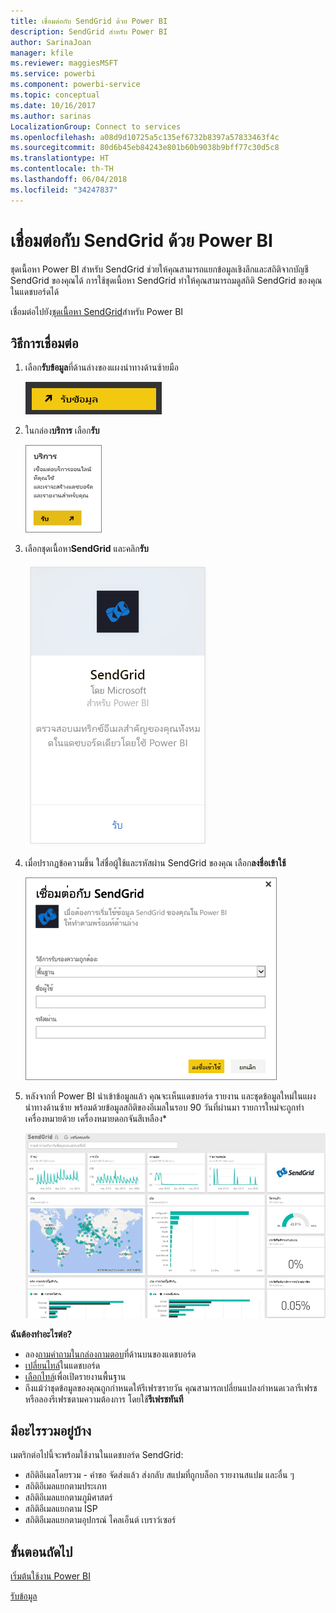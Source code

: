 ```yaml
---
title: เชื่อมต่อกับ SendGrid ด้วย Power BI
description: SendGrid สำหรับ Power BI
author: SarinaJoan
manager: kfile
ms.reviewer: maggiesMSFT
ms.service: powerbi
ms.component: powerbi-service
ms.topic: conceptual
ms.date: 10/16/2017
ms.author: sarinas
LocalizationGroup: Connect to services
ms.openlocfilehash: a08d9d10725a5c135ef6732b8397a57833463f4c
ms.sourcegitcommit: 80d6b45eb84243e801b60b9038b9bff77c30d5c8
ms.translationtype: HT
ms.contentlocale: th-TH
ms.lasthandoff: 06/04/2018
ms.locfileid: "34247837"
---
```

# <a name="connect-to-sendgrid-with-power-bi"></a>เชื่อมต่อกับ SendGrid ด้วย Power BI
ชุดเนื้อหา Power BI สำหรับ SendGrid ช่วยให้คุณสามารถแยกข้อมูลเชิงลึกและสถิติจากบัญชี SendGrid ของคุณได้ การใช้ชุดเนื้อหา SendGrid ทำให้คุณสามารถมดูสถิติ SendGrid ของคุณในแดชบอร์ดได้

เชื่อมต่อไปยัง[ชุดเนื้อหา SendGrid](https://app.powerbi.com/getdata/services/sendgrid)สำหรับ Power BI

## <a name="how-to-connect"></a>วิธีการเชื่อมต่อ
1. เลือก**รับข้อมูล**ที่ด้านล่างของแผงนำทางด้านซ้ายมือ
   
   ![](media/service-connect-to-sendgrid/pbi_getdata.png) 
2. ในกล่อง**บริการ** เลือก**รับ**
   
   ![](media/service-connect-to-sendgrid/pbi_getservices.png) 
3. เลือกชุดเนื้อหา**SendGrid** และคลิก**รับ**
   
   ![](media/service-connect-to-sendgrid/sendgrid.png) 
4. เมื่อปรากฏข้อความขึ้น ใส่ชื่อผู้ใช้และรหัสผ่าน SendGrid ของคุณ เลือก**ลงชื่อเข้าใช้**
   
   ![](media/service-connect-to-sendgrid/pbi_sendgridsignin.png)
5. หลังจากที่ Power BI นำเข้าข้อมูลแล้ว คุณจะเห็นแดชบอร์ด รายงาน และชุดข้อมูลใหม่ในแผงนำทางด้านซ้าย พร้อมด้วยข้อมูลสถิติของอีเมลในรอบ 90 วันที่ผ่านมา รายการใหม่จะถูกทำเครื่องหมายด้วย เครื่องหมายดอกจันสีเหลือง\*
   
   ![](media/service-connect-to-sendgrid/pbi_sendgriddash.png)

**ฉันต้องทำอะไรต่อ?**

* ลอง[ถามคำถามในกล่องถามตอบ](power-bi-q-and-a.md)ที่ด้านบนของแดชบอร์ด
* [เปลี่ยนไทล์](service-dashboard-edit-tile.md)ในแดชบอร์ด
* [เลือกไทล์](service-dashboard-tiles.md)เพื่อเปิดรายงานพื้นฐาน
* ถึงแม้ว่าชุดข้อมูลของคุณถูกกำหนดให้รีเฟรซรายวัน คุณสามารถเปลี่ยนแปลงกำหนดเวลารีเฟรช หรือลองรีเฟรชตามความต้องการ โดยใช้**รีเฟรชทันที**

## <a name="whats-included"></a>มีอะไรรวมอยู่บ้าง
เมตริกต่อไปนี้จะพร้อมใช้งานในแดชบอร์ด SendGrid:

* สถิติอีเมลโดยรวม - คำขอ จัดส่งแล้ว ส่งกลับ สแปมที่ถูกบล็อก รายงานสแปม และอื่น ๆ
* สถิติอีเมลแยกตามประเภท
* สถิติอีเมลแยกตามภูมิศาสตร์
* สถิติอีเมลแยกตาม ISP
* สถิติอีเมลแยกตามอุปกรณ์ ไคลเอ็นต์ เบราว์เซอร์

## <a name="next-steps"></a>ขั้นตอนถัดไป
[เริ่มต้นใช้งาน Power BI](service-get-started.md)

[รับข้อมูล](service-get-data.md)


